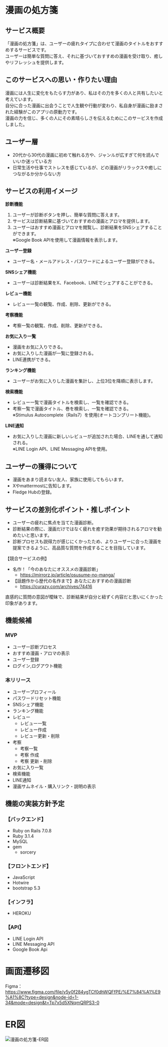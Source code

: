 # 漫画の処方箋

## サービス概要
「漫画の処方箋」は、ユーザーの疲れタイプに合わせて漫画のタイトルをおすすめするサービスです。  
ユーザーは簡単な質問に答え、それに基づいておすすめの漫画を受け取り、癒しやリフレッシュを提供します。


## このサービスへの思い・作りたい理由
漫画には人生に変化をもたらす力があり、私はその力を多くの人と共有したいと考えています。  
自分に合った漫画に出会うことで人生観や行動が変わり、私自身が漫画に励まされた経験がこのアプリの原動力です。  
漫画の力を信じ、多くの人にその素晴らしさを伝えるためにこのサービスを作成しました。

## ユーザー層
- 20代から30代の漫画に初めて触れる方や、ジャンルが広すぎて何を読んでいいか迷っている方
- 日常生活や仕事でストレスを感じているが、どの漫画がリラックスや癒しにつながるか分からない方

## サービスの利用イメージ
**診断機能**  
1. ユーザーが診断ボタンを押し、簡単な質問に答えます。
2. サービスは診断結果に基づいておすすめの漫画とアロマを提供します。
3. ユーザーはおすすめ漫画とアロマを閲覧し、診断結果をSNSシェアすることができます。  
※Google Book APIを使用して漫画情報を表示します。

**ユーザー登録**  
- ユーザー名・メールアドレス・パスワードによるユーザー登録ができる。

**SNSシェア機能**  
- ユーザーは診断結果をX、Facebook、LINEでシェアすることができる。

**レビュー機能**　　
- レビュー一覧の観覧、作成、削除、更新ができる。

**考察機能**　　
- 考察一覧の観覧、作成、削除、更新ができる。

**お気に入り一覧**　　
- 漫画をお気に入りできる。
- お気に入りした漫画が一覧に登録される。
- LINE連携ができる。

**ランキング機能**
- ユーザーがお気に入りした漫画を集計し、上位3位を降順に表示します。

**検索機能**  
- レビュー一覧で漫画タイトルを検索し、一覧を確認できる。
- 考察一覧で漫画タイトル、巻を検索し、一覧を確認できる。  
※Stimulus Autocomplete（Rails7）を使用(オートコンプリート機能)。

**LINE通知**  
- お気に入りした漫画に新しいレビューが追加された場合、LINEを通して通知される。  
※LINE Login API、LINE Messaging APIを使用。

## ユーザーの獲得について
- 漫画をあまり読まない友人、家族に使用してもらいます。
- Xやmattermostに告知します。
- Fledge Hubの登録。

## サービスの差別化ポイント・推しポイント  
- ユーザーの疲れに焦点を当てた漫画診断。
- 診断結果の際に、漫画だけではなく疲れを癒す効果が期待されるアロマを勧めたいと思います。
- 診断プロセスも説得力が感じにくかったため、よりユーザーに合った漫画を提案できるように、高品質な質問を作成することを目指しています。  

【競合サービスの例】  
- 名作！「今のあなたにオススメの漫画診断」  
  - https://mirrorz.jp/article/osusume-no-manga/  
- 【話題作から歴代の名作まで】あなたにおすすめの漫画診断  
  - https://curazy.com/archives/74416
 
直感的に質問の意図が曖昧で、診断結果が自分と紐ずく内容だと思いにくかった印象があります。


## 機能候補

### **MVP**
- ユーザー診断プロセス
- おすすめ漫画・アロマの表示
- ユーザー登録
- ログイン,ログアウト機能

### **本リリース**
- ユーザープロフィール
- パスワードリセット機能
- SNSシェア機能
- ランキング機能
- レビュー  
  - レビュー一覧
  - レビュー作成
  - レビュー更新・削除
- 考察  
  - 考察一覧
  - 考察 作成
  - 考察 更新・削除
- お気に入り一覧
- 検索機能
- LINE通知
- 漫画サムネイル・購入リンク・説明の表示

## 機能の実装方針予定
### **【バックエンド】**  
- Ruby on Rails 7.0.8  
- Ruby 3.1.4  
- MySQL  
- gem  
  - sorcery

### **【フロントエンド】**
- JavaScript  
- Hotwire  
- bootstrap 5.3

### **【インフラ】**  
- HEROKU  

### **【API】**  
- LINE Login API  
- LINE Messaging API  
- Google Book Api

# 画面遷移図
Figma： https://www.figma.com/file/v5y0f284ygTCf0dhWQFfPE/%E7%84%A1%E9%A1%8C?type=design&node-id=1-34&mode=design&t=Tp7x5d5XNqmQRPS3-0


# ER図
![漫画の処方箋-ER図](https://github.com/shikimum/portfolio/assets/138554084/7039b4bc-3d5e-41af-8878-acb3318e0913)
